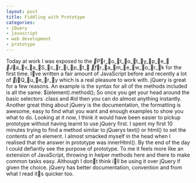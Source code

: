 ```yaml
---
layout: post
title: Fiddling with Prototype
categories:
- jQuery
- javascript
- web development
- prototype
---
```

Today at work I was exposed to the _P_r_o_t_o_t_y_p_e_ _J_a_v_a_S_c_r_i_p_t_ _f_r_a_m_e_w_o_r_k for the first
time. Ive written a fair amount of JavaScript before and recently a lot of
_j_Q_u_e_r_y which is a real pleasure to work with. jQuery is great for a few
reasons. An example is the syntax for all of the methods included is all the
same:
$(element).method();
So once you get your head around the basic selectors .class and #id then you
can do almost anything instantly. Another great thing about jQuery is the
documentation, the formatting is awesome, easy to find what you want and enough
examples to show you what to do.
Looking at it now, I think it would have been easier to pickup prototype
without having learnt to use jQuery first. I spent my first 10 minutes trying
to find a method similar to jQuerys text() or html() to set the contents of an
element. I almost smacked myself in the head when I realised that the answer in
prototype was innerHtml().
By the end of the day I could defiantly see the purpose of prototype. To me it
feels more like an extension of JavaScript, throwing in helper methods here and
there to make common tasks easy. Although I dont think ill be using it over
jQuery if given the choice. jQuery has better documentation, convention and
from what I read its quicker too.
